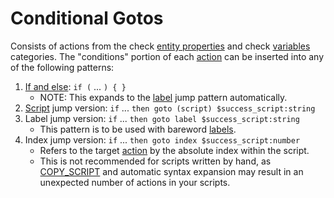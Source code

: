 # Conditional Gotos

Consists of actions from the check [entity properties](../entities/entity_properties) and check [variables](../scripts/variable_types) categories. The "conditions" portion of each [action](../actions) can be inserted into any of the following patterns:

1. [If and else](../mgs/advanced_syntax/if_and_else): `if (` ... `) { }`
	- NOTE: This expands to the [label](../mgs/advanced_syntax/labels) jump pattern automatically.
2. [Script](../scripts) jump version: `if` ... `then goto (script) $success_script:string`
3. Label jump version: `if` ... `then goto label $success_script:string`
	- This pattern is to be used with bareword [labels](../mgs/advanced_syntax/labels).
4. Index jump version: `if` ... `then goto index $success_script:number`
	- Refers to the target [action](../actions) by the absolute index within the script.
	- This is not recommended for scripts written by hand, as [COPY_SCRIPT](../actions/COPY_SCRIPT) and automatic syntax expansion may result in an unexpected number of actions in your scripts.

